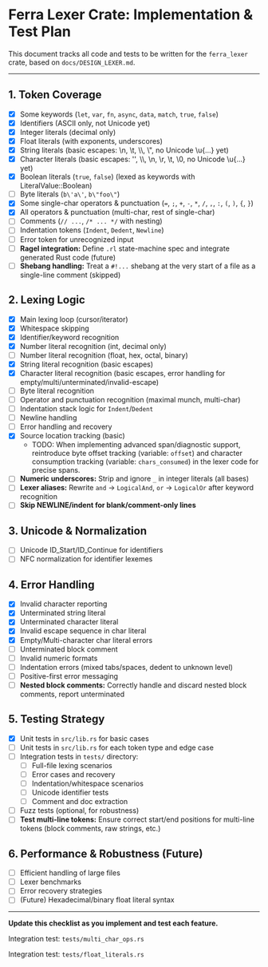# Ferra Lexer Crate: Implementation & Test Plan

This document tracks all code and tests to be written for the `ferra_lexer` crate, based on `docs/DESIGN_LEXER.md`.

---

## 1. Token Coverage
- [x] Some keywords (`let`, `var`, `fn`, `async`, `data`, `match`, `true`, `false`)
- [x] Identifiers (ASCII only, not Unicode yet)
- [x] Integer literals (decimal only)
- [x] Float literals (with exponents, underscores)
- [x] String literals (basic escapes: \\n, \\t, \\\\, \\", no Unicode \\u{...} yet)
- [x] Character literals (basic escapes: \'\', \\\\, \\n, \\r, \\t, \\0, no Unicode \\u{...} yet)
- [x] Boolean literals (`true`, `false`) (lexed as keywords with LiteralValue::Boolean)
- [ ] Byte literals (`b\'a\'`, `b\"foo\"`)
- [x] Some single-char operators & punctuation (`=`, `;`, `+`, `-`, `*`, `/`, `,`, `:`, `(`, `)`, `{`, `}`)
- [x] All operators & punctuation (multi-char, rest of single-char)
- [ ] Comments (`// ...`, `/* ... */` with nesting)
- [ ] Indentation tokens (`Indent`, `Dedent`, `Newline`)
- [ ] Error token for unrecognized input
- [ ] **Ragel integration:** Define `.rl` state-machine spec and integrate generated Rust code (future)
- [ ] **Shebang handling:** Treat a `#!...` shebang at the very start of a file as a single-line comment (skipped)

## 2. Lexing Logic
- [x] Main lexing loop (cursor/iterator)
- [x] Whitespace skipping
- [x] Identifier/keyword recognition
- [x] Number literal recognition (int, decimal only)
- [ ] Number literal recognition (float, hex, octal, binary)
- [x] String literal recognition (basic escapes)
- [x] Character literal recognition (basic escapes, error handling for empty/multi/unterminated/invalid-escape)
- [ ] Byte literal recognition
- [ ] Operator and punctuation recognition (maximal munch, multi-char)
- [ ] Indentation stack logic for `Indent`/`Dedent`
- [ ] Newline handling
- [ ] Error handling and recovery
- [x] Source location tracking (basic)
  - TODO: When implementing advanced span/diagnostic support, reintroduce byte offset tracking (variable: `offset`) and character consumption tracking (variable: `chars_consumed`) in the lexer code for precise spans.
- [ ] **Numeric underscores:** Strip and ignore `_` in integer literals (all bases)
- [ ] **Lexer aliases:** Rewrite `and` → `LogicalAnd`, `or` → `LogicalOr` after keyword recognition
- [ ] **Skip NEWLINE/indent for blank/comment-only lines**

## 3. Unicode & Normalization
- [ ] Unicode ID_Start/ID_Continue for identifiers
- [ ] NFC normalization for identifier lexemes

## 4. Error Handling
- [x] Invalid character reporting
- [x] Unterminated string literal
- [x] Unterminated character literal
- [x] Invalid escape sequence in char literal
- [x] Empty/Multi-character char literal errors
- [ ] Unterminated block comment 
- [ ] Invalid numeric formats
- [ ] Indentation errors (mixed tabs/spaces, dedent to unknown level)
- [ ] Positive-first error messaging
- [ ] **Nested block comments:** Correctly handle and discard nested block comments, report unterminated

## 5. Testing Strategy
- [x] Unit tests in `src/lib.rs` for basic cases
- [ ] Unit tests in `src/lib.rs` for each token type and edge case
- [ ] Integration tests in `tests/` directory:
    - [ ] Full-file lexing scenarios
    - [ ] Error cases and recovery
    - [ ] Indentation/whitespace scenarios
    - [ ] Unicode identifier tests
    - [ ] Comment and doc extraction
- [ ] Fuzz tests (optional, for robustness)
- [ ] **Test multi-line tokens:** Ensure correct start/end positions for multi-line tokens (block comments, raw strings, etc.)

## 6. Performance & Robustness (Future)
- [ ] Efficient handling of large files
- [ ] Lexer benchmarks
- [ ] Error recovery strategies
- [ ] (Future) Hexadecimal/binary float literal syntax

---

**Update this checklist as you implement and test each feature.**

Integration test: `tests/multi_char_ops.rs`

Integration test: `tests/float_literals.rs`